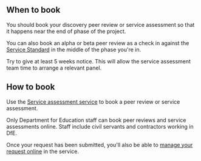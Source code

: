 ## When to book
You should book your discovery peer review or service assessment so that it happens near the end of phase of the project.

You can also book an alpha or beta peer review as a check in against the [Service Standard](https://apply-the-service-standard.education.gov.uk/service-standard) in the middle of the phase you're in.

Try to give at least 5 weeks notice. This will allow the service assessment team time to arrange a relevant panel.

## How to book
Use the [Service assessment service](/book) to book a peer review or service assessment. 

Only Department for Education staff can book peer reviews and service assessments online. Staff include civil servants and contractors working in DfE.

Once your request has been submitted, you'll also be able to [manage your request online](/service-assurance/manage) in the service.
